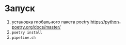 # Запуск 

1. установка глобального пакета poetry https://python-poetry.org/docs/master/
2. `poetry install`
2. `pipeline.sh`



